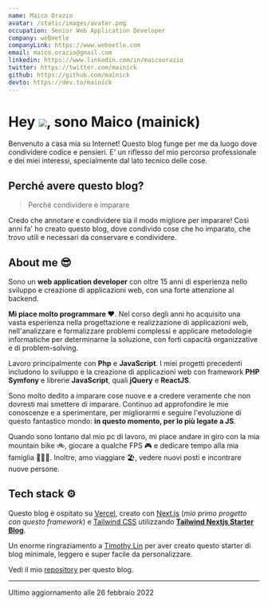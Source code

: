 ```yaml
---
name: Maico Orazio
avatar: /static/images/avatar.png
occupation: Senior Web Application Developer
company: weBeetle
companyLink: https://www.webeetle.com
email: maico.orazio@gmail.com
linkedin: https://www.linkedin.com/in/maicoorazio
twitter: https://twitter.com/mainick
github: https://github.com/mainick
devto: https://dev.to/mainick
---
```


# Hey <img src="https://raw.githubusercontent.com/MartinHeinz/MartinHeinz/master/wave.gif" class="w-8 inline m-0" />, sono Maico (mainick)

Benvenuto a casa mia su Internet! Questo blog funge per me da luogo dove condividere codice e pensieri. E' un riflesso del mio
percorso professionale e dei miei interessi, specialmente dal lato tecnico delle cose.

## Perché avere questo blog?

> Perché condividere è imparare

Credo che annotare e condividere sia il modo migliore per imparare! Così anni fa' ho creato questo blog, dove condivido
cose che ho imparato, che trovo utili e necessari da conservare e condividere.

## About me 😎

Sono un **web application developer** con oltre 15 anni di esperienza nello sviluppo e creazione di applicazioni web,
con una forte attenzione al backend.

**Mi piace molto programmare ❤**. Nel corso degli anni ho acquisito una vasta esperienza nella progettazione e realizzazione di applicazioni web,
nell'analizzare e formalizzare problemi complessi e applicare metodologie informatiche per determinarne la soluzione,
con forti capacità organizzative e di problem-solving.

Lavoro principalmente con **Php** e **JavaScript**. I miei progetti precedenti includono lo sviluppo e
la creazione di applicazioni web con framework **PHP Symfony** e librerie **JavaScript**, quali **jQuery** e **ReactJS**.

Sono molto dedito a imparare cose nuove e a credere veramente che non dovresti mai smettere di imparare. Continuo ad approfondire le mie conoscenze
e a sperimentare, per migliorarmi e seguire l'evoluzione di questo fantastico mondo: **in questo momento, per lo più legate a JS**.

Quando sono lontano dal mio pc di lavoro, mi piace andare in giro con la mia mountain bike 🚲, giocare a qualche FPS 🎮
e dedicare tempo alla mia famiglia 👨‍👩‍👦. Inoltre, amo viaggiare 🏖️, vedere nuovi posti e incontrare nuove persone.

## Tech stack ⚙️

Questo blog è ospitato su [Vercel](https://vercel.com/), creato con [Next.js](https://nextjs.org/) (_mio primo progetto con questo framework_)
e [Tailwind CSS](https://tailwindcss.com/) utilizzando [**Tailwind Nextjs Starter Blog**](https://github.com/timlrx/tailwind-nextjs-starter-blog).

Un enorme ringraziamento a [Timothy Lin](https://twitter.com/timlrxx) per aver creato questo starter di blog minimale,
leggero e super facile da personalizzare.

Vedi il mio [repository](https://github.com/mainick/mainickweb.com) per questo blog.

---

Ultimo aggiornamento alle 26 febbraio 2022
